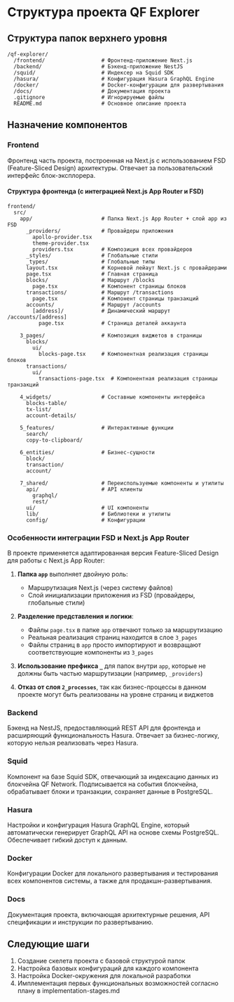 # Структура проекта QF Explorer

## Структура папок верхнего уровня

```
/qf-explorer/
  /frontend/                  # Фронтенд-приложение Next.js
  /backend/                   # Бэкенд-приложение NestJS
  /squid/                     # Индексер на Squid SDK
  /hasura/                    # Конфигурация Hasura GraphQL Engine
  /docker/                    # Docker-конфигурации для развертывания
  /docs/                      # Документация проекта
  .gitignore                  # Игнорируемые файлы
  README.md                   # Основное описание проекта
```

## Назначение компонентов

### Frontend
Фронтенд часть проекта, построенная на Next.js с использованием FSD (Feature-Sliced Design) архитектуры. Отвечает за пользовательский интерфейс блок-эксплорера.

#### Структура фронтенда (с интеграцией Next.js App Router и FSD)

```
frontend/
  src/
    app/                      # Папка Next.js App Router + слой app из FSD
      _providers/             # Провайдеры приложения
        apollo-provider.tsx
        theme-provider.tsx
        providers.tsx         # Композиция всех провайдеров
      _styles/                # Глобальные стили
      _types/                 # Глобальные типы
      layout.tsx              # Корневой лейаут Next.js с провайдерами
      page.tsx                # Главная страница
      blocks/                 # Маршрут /blocks
        page.tsx              # Компонент страницы блоков
      transactions/           # Маршрут /transactions
        page.tsx              # Компонент страницы транзакций
      accounts/               # Маршрут /accounts
        [address]/            # Динамический маршрут /accounts/[address]
          page.tsx            # Страница деталей аккаунта
    
    3_pages/                  # Композиция виджетов в страницы
      blocks/
        ui/
          blocks-page.tsx     # Компонентная реализация страницы блоков
      transactions/
        ui/
          transactions-page.tsx  # Компонентная реализация страницы транзакций
      
    4_widgets/                # Составные компоненты интерфейса
      blocks-table/
      tx-list/
      account-details/
      
    5_features/               # Интерактивные функции
      search/
      copy-to-clipboard/
      
    6_entities/               # Бизнес-сущности
      block/
      transaction/
      account/
      
    7_shared/                 # Переиспользуемые компоненты и утилиты
      api/                    # API клиенты
        graphql/
        rest/
      ui/                     # UI компоненты
      lib/                    # Библиотеки и утилиты
      config/                 # Конфигурации
```

### Особенности интеграции FSD и Next.js App Router

В проекте применяется адаптированная версия Feature-Sliced Design для работы с Next.js App Router:

1. **Папка `app`** выполняет двойную роль:
   - Маршрутизация Next.js (через систему файлов)
   - Слой инициализации приложения из FSD (провайдеры, глобальные стили)

2. **Разделение представления и логики**:
   - Файлы `page.tsx` в папке `app` отвечают только за маршрутизацию
   - Реальная реализация страниц находится в слое `3_pages`
   - Файлы страниц в `app` просто импортируют и возвращают соответствующие компоненты из `3_pages`

3. **Использование префикса `_`** для папок внутри `app`, которые не должны быть частью маршрутизации (например, `_providers`)

4. **Отказ от слоя `2_processes`**, так как бизнес-процессы в данном проекте могут быть реализованы на уровне страниц и виджетов

### Backend
Бэкенд на NestJS, предоставляющий REST API для фронтенда и расширяющий функциональность Hasura. Отвечает за бизнес-логику, которую нельзя реализовать через Hasura.

### Squid
Компонент на базе Squid SDK, отвечающий за индексацию данных из блокчейна QF Network. Подписывается на события блокчейна, обрабатывает блоки и транзакции, сохраняет данные в PostgreSQL.

### Hasura
Настройки и конфигурация Hasura GraphQL Engine, который автоматически генерирует GraphQL API на основе схемы PostgreSQL. Обеспечивает гибкий доступ к данным.

### Docker
Конфигурации Docker для локального развертывания и тестирования всех компонентов системы, а также для продакшн-развертывания.

### Docs
Документация проекта, включающая архитектурные решения, API спецификации и инструкции по развертыванию.

## Следующие шаги

1. Создание скелета проекта с базовой структурой папок
2. Настройка базовых конфигураций для каждого компонента
3. Настройка Docker-окружения для локальной разработки
4. Имплементация первых функциональных возможностей согласно плану в implementation-stages.md 